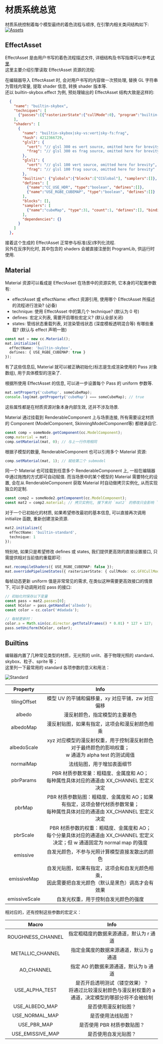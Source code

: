 # 材质系统总览

材质系统控制着每个模型最终的着色流程与顺序, 在引擎内相关类间结构如下:
[![Assets](material.png "Click to view diagram source")](material.dot)

## EffectAsset
EffectAsset 是由用户书写的着色流程描述文件, 详细结构及书写指南可以参考[这里](effect-syntax.md).<br>
这里主要介绍引擎读取 EffectAsset 资源的流程:

在编辑器导入 EffectAsset 时, 会对用户书写的内容做一次预处理, 替换 GL 字符串为管线内常量, 提取 shader 信息, 转换 shader 版本等.<br>
还以 builtin-skybox.effect 为例, 预处理输出的 EffectAsset 结构大致是这样的:
```json
  {
    "name": "builtin-skybox",
    "techniques": [
      {"passes":[{"rasterizerState":{"cullMode":0}, "program":"builtin-skybox|sky-vs:vert|sky-fs:frag", "priority":245, "depthStencilState":{"depthTest":true, "depthWrite":false}, "properties":{"cubeMap":{"value":"default-cube", "type":31}}}]}
    ],
    "shaders": [
      {
        "name": "builtin-skybox|sky-vs:vert|sky-fs:frag",
        "hash": 4212366729,
        "glsl3": {
          "vert": "// glsl 300 es vert source, omitted here for brevity",
          "frag": "// glsl 300 es frag source, omitted here for brevity"
        },
        "glsl1": {
          "vert": "// glsl 100 vert source, omitted here for brevity",
          "frag": "// glsl 100 frag source, omitted here for brevity"
        },
        "builtins": {"globals":{"blocks":["CCGlobal"], "samplers":[]}, "locals":{"blocks":[], "samplers":[]}},
        "defines": [
          {"name":"CC_USE_HDR", "type":"boolean", "defines":[]},
          {"name":"USE_RGBE_CUBEMAP", "type":"boolean", "defines":[]}
        ],
        "blocks": [],
        "samplers": [
          {"name":"cubeMap", "type":31, "count":1, "defines":[], "binding":0}
        ],
        "dependencies": {}
      }
    ]
  },
```
接着这个生成的 EffectAsset 正常参与标准(反)序列化流程.<br>
另外在反序列化时, 其中包含的 shaders 会被直接注册到 ProgramLib, 供运行时使用.

## Material
Material 资源可以看成是 EffectAsset 在场景中的资源实例, 它本身的可配置参数有:
* effectAsset 或 effectName: effect 资源引用, 使用哪个 EffectAsset 所描述的流程进行渲染? (必备)
* technique: 使用 EffectAsset 中的第几个 technique? (默认为 0 号)
* defines: 宏定义列表, 需要开启哪些宏定义? (默认全部关闭)
* states: 管线状态重载列表, 对渲染管线状态 (深度模板透明混合等) 有哪些重载? (默认与 effect 声明一致)

```ts
const mat = new cc.Material();
mat.initialize({
  effectName: 'builtin-skybox',
  defines: { USE_RGBE_CUBEMAP: true }
});
```
有了这些信息后, Material 就可以被正确初始化(标志是生成渲染使用的 Pass 对象数组), 用于具体模型的渲染了.

根据所使用 EffectAsset 的信息, 可以进一步设置每个 Pass 的 uniform 参数等.
```ts
mat.setProperty('cubeMap', someCubeMap);
console.log(mat.getProperty('cubeMap') === someCubeMap); // true
```
这些属性都是在材质资源对象本身内部生效, 还并不涉及场景.

Material 通过挂载到 RenderableComponent 上与场景连接, 所有需要设定材质的 Component (ModelComponent, SkinningModelComponent等) 都继承自它.
```ts
const comp = someNode.getComponent(cc.ModelComponent);
comp.material = mat;
comp.setMaterial(mat, 0); // 与上一行作用相同
```
根据子模型的数量, RenderableComponent 也可以引用多个 Material 资源:
```ts
comp.setMaterial(mat, 1); // 赋给第二个 submodel
```

同一个 Material 也可挂载到任意多个 RenderableComponent 上, 一般在编辑器中通过拖拽的方式即可自动赋值. 而当场景中的某个模型的 Material 需要特化的设置, 会在从 RenderableComponent 获取 Material 时自动做拷贝实例化, 从而实现独立的定制.
```ts
const comp2 = someNode2.getComponent(cc.ModelComponent);
const mat2 = comp2.material; // 拷贝实例化, 接下来对 `mat2` 的修改只会影响 `comp2` 的模型
```

对于一个已初始化的材质, 如果希望修改最初的基本信息, 可以直接再次调用 initialize 函数, 重新创建渲染资源.
```ts
mat2.initialize({
  effectName: 'builtin-standard',
  technique: 1
});
```

特别地, 如果只是希望修改 defines 或 states, 我们提供更高效的直接设置接口, 只需提供相对当前值的重载即可:
```ts
mat.recompileShaders({ USE_RGBE_CUBEMAP: false });
mat.overridePipelineStates({ rasterizerState: { cullMode: cc.GFXCullMode.NONE } });
```

每帧动态更新 uniform 值是非常常见的需求, 在类似这种需要更高效接口的情景下, 可以手动调用对应 pass 的接口:
```ts
// 初始化时保存以下变量
const pass = mat2.passes[0];
const hColor = pass.getHandle('albedo');
const color = cc.color('#dadada');

// 每帧更新时：
color.a = Math.sin(cc.director.getTotalFrames() * 0.01) * 127 + 127;
pass.setUniform(hColor, color);
```

## Builtins
编辑器内置了几种常见类型的材质，无光照的 unlit、基于物理光照的 standard、skybox、粒子、sprite 等；<br>
这里列一下最常用的 standard 各项参数的意义和用法：

![Standard](builtin-standard.png)

| Property | Info |
|:--------:|:----:|
| tilingOffset | 模型 UV 的平铺和偏移量，xy 对应平铺，zw 对应偏移 |
| albedo | 漫反射颜色，指定模型的主要基色 |
| albedoMap | 漫反射贴图，如果有指定，这项会和漫反射颜色相乘 |
| albedoScale | xyz 对应模型的漫反射权重，用于控制漫反射颜色对于最终颜色的影响权重；<br>w 通道为 alpha test 的测试阈值 |
| normalMap | 法线贴图，用于增加表面细节 |
| pbrParams | PBR 材质参数常量：粗糙度、金属度和 AO；<br>每种属性具体对应的通道由 XX_CHANNEL 宏定义决定 |
| pbrMap | PBR 材质参数贴图：粗糙度、金属度和 AO；如果有指定，这项会替代材质参数常量；<br>每种属性具体对应的通道由 XX_CHANNEL 宏定义决定 |
| pbrScale | PBR 材质参数的权重：粗糙度、金属度和 AO；<br>每个分量具体对应的通道由 XX_CHANNEL 宏定义决定；但 w 通道固定为 normal map 的强度 |
| emissive | 自发光颜色，不参与光照计算模型直接发散出的颜色 |
| emissiveMap | 自发光贴图，如果有指定，这项会和自发光颜色相乘，<br>因此需要把自发光颜色（默认是黑色）调高才会有效果 |
| emissiveScale | 自发光权重，用于控制自发光颜色的强度 |

相对应的，还有控制这些参数的宏定义：

| Macro | Info |
|:-----:|:----:|
| ROUGHNESS_CHANNEL | 指定粗糙度的数据来源通道，默认为 r 通道 |
| METALLIC_CHANNEL | 指定金属度的数据来源通道，默认为 g 通道 |
| AO_CHANNEL | 指定 AO 的数据来源通道，默认为 b 通道 |
| USE_ALPHA_TEST | 是否开启透明测试（镂空效果）？<br>将通过比较漫反射颜色与漫反射权重的 a 通道，决定模型的哪部分将不会被绘制 |
| USE_ALBEDO_MAP | 是否使用漫反射贴图？ |
| USE_NORMAL_MAP | 是否使用法线贴图？ |
| USE_PBR_MAP | 是否使用 PBR 材质参数贴图？ |
| USE_EMISSIVE_MAP | 是否使用自发光贴图？ |
